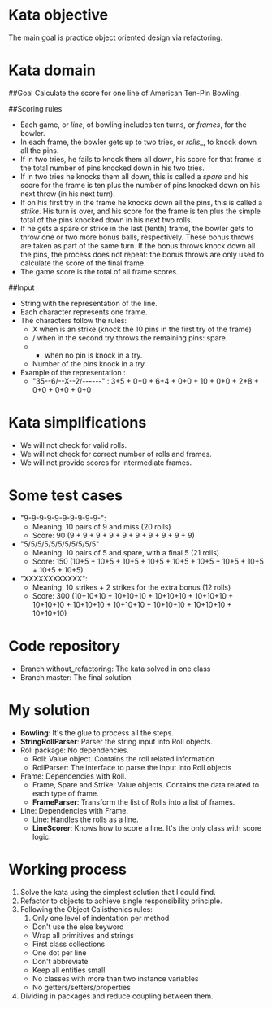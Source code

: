 # Kata objective
The main goal is practice object oriented design via refactoring.

# Kata domain
##Goal
 Calculate the score for one line of American Ten-Pin Bowling.

##Scoring rules
- Each game, or _line_, of bowling includes ten turns, or _frames_, for the bowler.
- In each frame, the bowler gets up to two tries, or _rolls__, to knock down all the pins.
- If in two tries, he fails to knock them all down, his score for that frame is the total number of pins knocked down in his two tries.
- If in two tries he knocks them all down, this is called a _spare_ and his score for the frame is ten plus the number of pins knocked down on his next throw (in his next turn).
- If on his first try in the frame he knocks down all the pins, this is called a _strike_. His turn is over, and his score for the frame is ten plus the simple total of the pins knocked down in his next two rolls.
- If he gets a spare or strike in the last (tenth) frame, the bowler gets to throw one or two more bonus balls, respectively. These bonus throws are taken as part of the same turn. If the bonus throws knock down all the pins, the process does not repeat: the bonus throws are only used to calculate the score of the final frame.
- The game score is the total of all frame scores.

##Input
- String with the representation of the line.
- Each character represents one frame.
- The characters follow the rules:
	- X when is an strike (knock the 10 pins in the first try of the frame)
	- / when in the second try throws the remaining pins: spare.
	- - when no pin is knock in a try.
	- Number of the pins knock in a try.
- Example of the representation :
	- "35--6/--X--2/------" : 3+5 + 0+0 + 6+4 + 0+0 + 10 + 0+0 + 2+8 + 0+0 + 0+0 + 0+0

# Kata simplifications
- We will not check for valid rolls.
- We will not check for correct number of rolls and frames.
- We will not provide scores for intermediate frames.

# Some test cases
- "9-9-9-9-9-9-9-9-9-9-":
	- Meaning: 10 pairs of 9 and miss (20 rolls)
	- Score: 90 (9 + 9 + 9 + 9 + 9 + 9 + 9 + 9 + 9 + 9)
- "5/5/5/5/5/5/5/5/5/5/5"
	- Meaning: 10 pairs of 5 and spare, with a final 5 (21 rolls)
	- Score: 150 (10+5 + 10+5 + 10+5 + 10+5 + 10+5 + 10+5 + 10+5 + 10+5 + 10+5 + 10+5)
- "XXXXXXXXXXXX":
	- Meaning: 10 strikes + 2 strikes for the extra bonus (12 rolls)
	- Score: 300 (10+10+10 + 10+10+10 + 10+10+10 + 10+10+10 + 10+10+10 + 10+10+10 + 10+10+10 + 10+10+10 + 10+10+10 + 10+10+10)

# Code repository
- Branch without_refactoring: The kata solved in one class
- Branch master: The final solution

# My solution
- **Bowling**: It's the glue to process all the steps.
- **StringRollParser**: Parser the string input into Roll objects.
- Roll package: No dependencies.
	- Roll: Value object. Contains the roll related information
	- RollParser: The interface to parse the input into Roll objects
- Frame: Dependencies with Roll.
	- Frame, Spare and Strike: Value objects. Contains the data related to each type of frame.
	- **FrameParser**: Transform the list of Rolls into a list of frames.
- Line: Dependencies with Frame.
	- Line: Handles the rolls as a line.
	- **LineScorer**: Knows how to score a line. It's the only class with score logic.

# Working process
1. Solve the kata using the simplest solution that I could find.
2. Refactor to objects to achieve single responsibility principle.
3. Following the Object Calisthenics rules:
	1. Only one level of indentation per method
	- Don't use the else keyword
	- Wrap all primitives and strings
	- First class collections
	- One dot per line
	- Don't abbreviate
	- Keep all entities small
	- No classes with more than two instance variables
	- No getters/setters/properties
4. Dividing in packages and reduce coupling between them.

